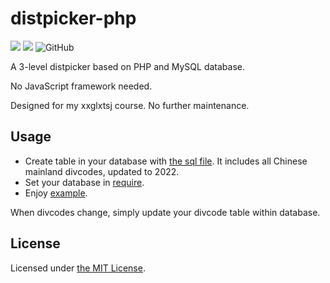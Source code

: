 # distpicker-php
![](https://img.shields.io/badge/php-8.1.10-blue)
![](https://img.shields.io/badge/MariaDB-10.4.25-blue)
![GitHub](https://img.shields.io/github/license/Honoka55/distpicker-php)

A 3-level distpicker based on PHP and MySQL database.

No JavaScript framework needed.

Designed for my xxglxtsj course. No further maintenance.

## Usage
- Create table in your database with [the sql file](divcode.sql). It includes all Chinese mainland divcodes, updated to 2022.
- Set your database in [require](require.php).
- Enjoy [example](example.php).

When divcodes change, simply update your divcode table within database.

## License
Licensed under [the MIT License](LICENSE).
